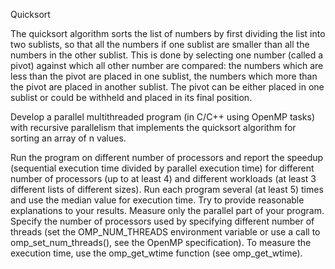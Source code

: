 Quicksort

The quicksort algorithm sorts the list of numbers by first dividing the list into two sublists, so that all the numbers if one sublist  are smaller than all the numbers in the other sublist. This is done by selecting one number (called a pivot) against which all other number are compared: the numbers which are less than the pivot are placed in one sublist, the numbers which more than the pivot are placed in another sublist. The pivot can be either placed in one sublist or could be withheld and placed in its final position.

Develop a parallel multithreaded program (in C/C++ using OpenMP tasks) with recursive parallelism that implements the quicksort algorithm for sorting an array of n values.

Run the program on different number of processors and report the speedup (sequential execution time divided by parallel execution time) for different number of processors (up to at least 4) and different workloads (at least 3 different lists of different sizes). Run each program several (at least 5)  times and use the median value for execution time. Try to provide reasonable explanations to your results. Measure only the parallel part of your program. Specify the number of processors used by specifying different number of threads (set the OMP_NUM_THREADS environment variable or use a call to omp_set_num_threads(), see the OpenMP specification). To measure the execution time, use the omp_get_wtime function (see omp_get_wtime).